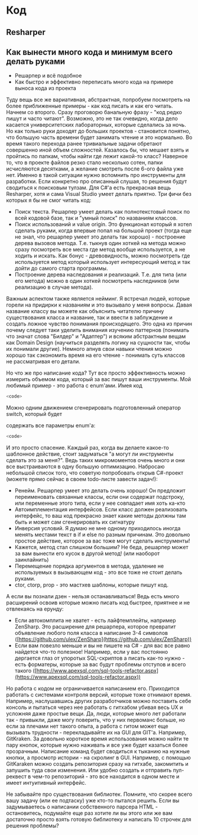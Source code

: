 # Код

## Resharper

## Как вынести много кода и минимум всего делать руками

- Решарпер и всё подобное
- Как быстро и эффективно переписать много кода на примере выноса кода из проекта


Туду вещь все же вариативная, абстрактная, попробуем посмотреть на более приближенные примеры - как код писать и как его читать. Начнем со второго. Сразу проговорю банальную фразу - "код редко пишут и часто читают". Возможно, это не так очевидно, когда дело касается университетских лабораторных, которые сделались за ночь. Но как только руки доходят до больших проектов - становится понятно, что большую часть времени будет занимать чтение и это нормально. Во время такого перехода ранее тривиальные задачи обретают совершенно иной объем сложностей. Казалось бы, что мешает взять и пройтись по папкам, чтобы найти где лежит какой-то класс? Наверное то, что в проекте файлов резко стало несколько сотен, папки исчисляются десятками, а желание смотреть после 6-ого файла уже нет. Именно в такой ситуации нужно вспомнить про инструменты для разработки. Если конкретно про описанный слушая, то решения будут сводиться к поисковым тулзам. Для C#'а есть прекрасная вещь Resharper, хотя и сама Visual Studio умеет делать приятно. Три фичи без которых я бы не смог читать код:

- Поиск текста. Решарпер умеет делать как полнотекстовый поиск по всей кодовой базе, так и "умный поиск" по названиям классов.
- Поиск использований и value origin. Это функционал который я хотел сделать руками, когда впервые попал на большой проект (тогда еще не знал, что решарпер умеет это делать так хорошо) - построение дерева вызовов метода. Т.е. тыкнув один хоткей на метода можно сразу посмотреть все места где метод вообще используется, а не ходить и искать. Как бонус - древовидность, можно посмотреть где используется метод который использует интересующий метод и так дойти до самого старта программы.
- Построение дерева наследования и реализаций. Т.е. для типа (или его метода) можно в один хоткей посмотреть наследников (или реализацию в случае метода).

Важным аспектом также является нейминг. Я встречал людей, которые горели на придирки к названиям и это вызывало у меня вопросы. Давая название классу вы можете как объяснить читателю причину существования класса и название, так и ввести в заблуждение и создать ложное чувство понимания происходящего. Это одна из причин почему следует таки уделить внимания изучению паттернов (понимать что значат слова "Билдер" и "Адаптер") и всяким абстрактным вещам как Domain Design (научиться разделять логику на сущности так, чтобы их понимали другие). Немного апнув свои навыки чтения можно хорошо так сэкономить время на его чтение - понимать суть классов не рассматривая его детали.

Но что же про написание кода? Тут все просто эффективность можно измерить объемом кода, который за вас пишут ваши инструменты. Мой любимый пример - это работа с enum'ами. Имея код

```csharp
<code>
```

Можно одним движением сгенерировать подготовленный оператор switch, который будет 

содержать все параметры enum'а:

```csharp
<code>
```
И это просто спасение. Каждый раз, когда вы делаете какое-то шаблонное действие, стоит задуматься "а могут ли инструменты сделать это за меня?". Ведь таких микромоментов очень много и они все выстраиваются в одну большую оптимизацию. Набросаю небольшой список того, что советую попробовать открыв C#-проект (можете прямо сейчас в своем todo-листе завести задач!):

- Ренейм. Решарпер умеет это делать очень хорошо! Он предложит переименовать связанные классы, если они содержат подстроку, или переменные этого типа, если у нее совпадает имя хоть ка-кто
- Автоимплементация интерфейсов. Если класс должен реализовать интерфейс, то ваш код прекрасно знает какие методы должны там быть и может сам сгенерировать их сигнатуру
- Инверсия условий. Я думаю не мне одному приходилось иногда менять местами текст в if и else по разным причинам. Это довольно простое действие, которое за вас тоже могут сделать инструменты!
- Кажется, метод стал слишком большим? Не беда, решарпер может за вам вынести его кусок в другой метод! (или наоборот заинлайнить)
- Перемещение порядка аргументов в метода, удаление не используемых в вызывающем код - это все тоже не стоит делать руками.
- ctor, ctorp, prop - это мастхев шаблоны, которые пишут код.

А если вы познали дзен - нельзя останавливаться! Ведь есть много расширений освоив которые можно писать код быстрее, приятнее и не отвлекаясь на ерунду:

- Если автокомплита не хватет - есть лайфтемплейты, например ZenSharp. Это расширение для решарпера, которое превратит объявление любого поля класса в написание 3-4 символов ([https://github.com/ulex/ZenSharp](https://github.com/ulex/ZenSharp))
- Если вам повезло меньше и вы не пишете на C# - для вас все равно найдется что-то полезное! Например, если у вас постоянно дергается глаз от упоротых SQL-скриптов а писать как-то нужно - есть форматеры, которые за вас будут проблемы отступов и всего такого ([https://www.apexsql.com/sql-tools-refactor.aspx](https://www.apexsql.com/sql-tools-refactor.aspx))

Но работа с кодом не ограничивается написанием его. Приходится работать с системами контроля версий, которые тоже отнимают время. Например, наслушавшись других разработчиков можно поставить себе консоль и пытаться через нее работать с гитхабом убивая весь UX и усложняя даже простые вещи. Да, люди, которые много лет работали так - привыкли, даже могу поверить, что у них первоманс больше, но если за плечами нет такого опыта, а работа с гитом может еще вызывать трудности - перекладывайте их на GUI для GIT'а. Например, GitKraken. За довольно короткое время использования можно найти те пару кнопок, которые нужно наживать и все уже будет казаться более прозрачным. Написание команд будет сводиться к тыканию на нужные кнопки, а просмотр истории - на скролинг в GUI. Например, с помощью GitKaraken можно создать репозитория сразу на гитхабе, закомитить и запушить туда свои изменения. Или удобно создать и отправить пул-реквест в чем-то репозиторий - это все находится в одном месте и имеет интуитивный интерфейс.

Не забывайте про существования библиотек. Помните, что скорее всего вашу задачу (или ее подтаску) уже кто-то пытался решить. Если вы задумываетесь о написании собственного парсера HTML - остановитесь, подумайте еще раз хотите ли вы этого или же вам достаточно просто взять готовую библиотеку и написать 10 строчек для решения проблемы?